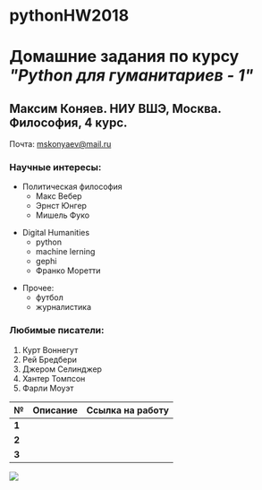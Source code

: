 # pythonHW2018
# Домашние задания по курсу _"Python для гуманитариев - 1"_
## **Максим Коняев. НИУ ВШЭ, Москва. Философия, 4 курс.**
Почта: mskonyaev@mail.ru
### **Научные интересы:**
+ Политическая философия
  - Макс Вебер
  * Эрнст Юнгер
  - Мишель Фуко
- Digital Humanities
  * python
  - machine lerning
  * gephi
  - Франко Моретти
+ Прочее:
  - футбол
  * журналистика
### **Любимые писатели:** 
1) Курт Воннегут
2) Рей Бредбери
3) Джером Селинджер
4) Хантер Томпсон
1) Фарли Моуэт

№|Описание|Ссылка на работу
---|:---:|---:
__1__||
__2__||
__3__||

![](https://pp.userapi.com/c849120/v849120007/76865/SqcE-Um1kto.jpg)
